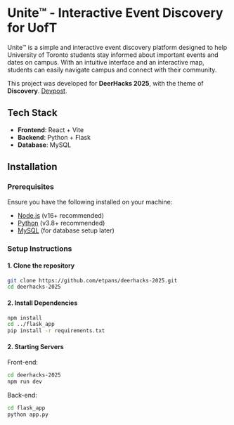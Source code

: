 # Unite™ - Interactive Event Discovery for UofT

Unite™ is a simple and interactive event discovery platform designed to help University of Toronto students stay informed about important events and dates on campus. With an intuitive interface and an interactive map, students can easily navigate campus and connect with their community.

This project was developed for **DeerHacks 2025**, with the theme of **Discovery**. [Devpost](https://devpost.com/software/unite-jh2kl1).

## Tech Stack
- **Frontend**: React + Vite
- **Backend**: Python + Flask
- **Database**: MySQL

## Installation

### Prerequisites
Ensure you have the following installed on your machine:
- [Node.js](https://nodejs.org/) (v16+ recommended)
- [Python](https://www.python.org/) (v3.8+ recommended)
- [MySQL](https://www.mysql.com/) (for database setup later)

### Setup Instructions

#### 1. Clone the repository
```sh
git clone https://github.com/etpans/deerhacks-2025.git
cd deerhacks-2025
```

#### 2. Install Dependencies
```sh
npm install
cd ../flask_app
pip install -r requirements.txt
```

#### 2. Starting Servers
Front-end:
```sh
cd deerhacks-2025
npm run dev
```
Back-end:
```sh
cd flask_app
python app.py
```
